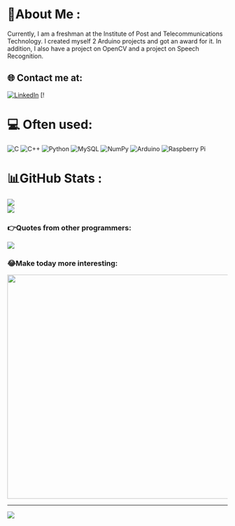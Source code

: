 # 💫About Me :
Currently, I am a freshman at the Institute of Post and Telecommunications Technology.
I created myself 2 Arduino projects and got an award for it.
In addition, I also have a project on OpenCV and a project on Speech Recognition.

## 🌐 Contact me at:
[![LinkedIn](https://img.shields.io/badge/LinkedIn-%230077B5.svg?logo=linkedin&logoColor=white)](https://linkedin.com/in/https://www.linkedin.com/in/thanhquyet) [!

# 💻 Often used:
![C](https://img.shields.io/badge/c-%2300599C.svg?style=for-the-badge&logo=c&logoColor=white) ![C++](https://img.shields.io/badge/c++-%2300599C.svg?style=for-the-badge&logo=c%2B%2B&logoColor=white) ![Python](https://img.shields.io/badge/python-3670A0?style=for-the-badge&logo=python&logoColor=ffdd54) ![MySQL](https://img.shields.io/badge/mysql-%2300f.svg?style=for-the-badge&logo=mysql&logoColor=white) ![NumPy](https://img.shields.io/badge/numpy-%23013243.svg?style=for-the-badge&logo=numpy&logoColor=white) ![Arduino](https://img.shields.io/badge/-Arduino-00979D?style=for-the-badge&logo=Arduino&logoColor=white) ![Raspberry Pi](https://img.shields.io/badge/-RaspberryPi-C51A4A?style=for-the-badge&logo=Raspberry-Pi)
# 📊GitHub Stats :
![](https://github-readme-streak-stats.herokuapp.com/?user=thanhquyet24ptit&theme=radical&hide_border=false)<br/>
![](https://github-readme-stats.vercel.app/api/top-langs/?username=thanhquyet24ptit&theme=radical&hide_border=false&include_all_commits=false&count_private=false&layout=compact)

### 👉Quotes from other programmers:
![](https://quotes-github-readme.vercel.app/api?type=horizontal&theme=radical)

### 😂Make today more interesting:
<img src="https://random-memer.herokuapp.com/" width="512px"/>

---
[![](https://visitcount.itsvg.in/api?id=thanhquyet24ptit&icon=5&color=1)](https://visitcount.itsvg.in)
  
